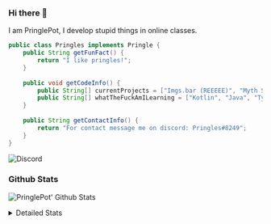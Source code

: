 ### Hi there 👋

I am PringlePot, I develop stupid things in online classes. 

```java
public class Pringles implements Pringle {
    public String getFunFact() {
        return "I like pringles!";
    }
    
    public void getCodeInfo() {
        public String[] currentProjects = ["Imgs.bar (REEEEE)", "Myth Sniper (Dead)"];
        public String[] whatTheFuckAmILearning = ["Kotlin", "Java", "Typescript", "NextJS"];
    }
    
    public String getContactInfo() {
        return "For contact message me on discord: Pringles#8249";
    }
}
```
![Discord](https://discord.c99.nl/widget/theme-1/226911291636318208.png)


### Github Stats
![PringlePot' Github Stats](https://github-readme-stats.vercel.app/api?username=PringlePot&show_icons=true&theme=dark)

<details>
  <summary>Detailed Stats</summary>
    
<!--START_SECTION:waka-->
![Lines of code](https://img.shields.io/badge/From%20Hello%20World%20I%27ve%20Written-128803%20lines%20of%20code-blue)

**🐱 My Github Data** 

> 🏆 597 Contributions in the Year 2021
 > 
> 📦 89.6 kB Used in Github's Storage 
 > 
> 💼 Opted to Hire
 > 
> 📜 8 Public Repositories 
 > 
> 🔑 10 Private Repositories  
 > 
**I'm an Early 🐤** 

```text
🌞 Morning    90 commits     ████░░░░░░░░░░░░░░░░░░░░░   18.67% 
🌆 Daytime    193 commits    ██████████░░░░░░░░░░░░░░░   40.04% 
🌃 Evening    199 commits    ██████████░░░░░░░░░░░░░░░   41.29% 
🌙 Night      0 commits      ░░░░░░░░░░░░░░░░░░░░░░░░░   0.0%

```
📅 **I'm Most Productive on Monday** 

```text
Monday       121 commits    ██████░░░░░░░░░░░░░░░░░░░   25.1% 
Tuesday      51 commits     ██░░░░░░░░░░░░░░░░░░░░░░░   10.58% 
Wednesday    58 commits     ███░░░░░░░░░░░░░░░░░░░░░░   12.03% 
Thursday     54 commits     ██░░░░░░░░░░░░░░░░░░░░░░░   11.2% 
Friday       36 commits     █░░░░░░░░░░░░░░░░░░░░░░░░   7.47% 
Saturday     75 commits     ████░░░░░░░░░░░░░░░░░░░░░   15.56% 
Sunday       87 commits     ████░░░░░░░░░░░░░░░░░░░░░   18.05%

```


📊 **This Week I Spent My Time On** 

```text
💬 Programming Languages: 
JavaScript               3 hrs 58 mins       ██████████████████████░░░   89.73% 
TypeScript               18 mins             █░░░░░░░░░░░░░░░░░░░░░░░░   6.84% 
Bash                     5 mins              ░░░░░░░░░░░░░░░░░░░░░░░░░   2.06% 
JSON                     3 mins              ░░░░░░░░░░░░░░░░░░░░░░░░░   1.35% 
Other                    0 secs              ░░░░░░░░░░░░░░░░░░░░░░░░░   0.03%

🔥 Editors: 
VS Code                  3 hrs 59 mins       ██████████████████████░░░   90.22% 
Sublime Text             26 mins             ██░░░░░░░░░░░░░░░░░░░░░░░   9.78%

```

**I Mostly Code in Java** 

```text
Java                     7 repos             ███████████░░░░░░░░░░░░░░   46.67% 
Python                   2 repos             ███░░░░░░░░░░░░░░░░░░░░░░   13.33% 
JavaScript               2 repos             ███░░░░░░░░░░░░░░░░░░░░░░   13.33% 
Kotlin                   1 repo              █░░░░░░░░░░░░░░░░░░░░░░░░   6.67% 
CSS                      1 repo              █░░░░░░░░░░░░░░░░░░░░░░░░   6.67%

```



 Last Updated on 04/09/2021
<!--END_SECTION:waka-->
</details>
